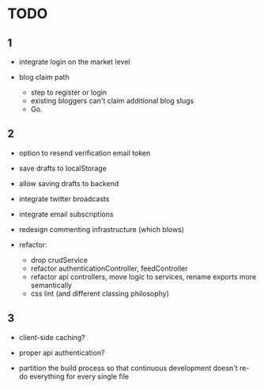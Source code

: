 TODO 
=======

1
-------

- integrate login on the market level

- blog claim path
  - step to register or login
  - existing bloggers can't claim additional blog slugs
  - Go.



2
-------

- option to resend verification email token
- save drafts to localStorage
- allow saving drafts to backend
- integrate twitter broadcasts
- integrate email subscriptions
- redesign commenting infrastructure (which blows)

- refactor:
    - drop crudService
    - refactor authenticationController, feedController
    - refactor api controllers, move logic to services, rename exports more semantically
    - css lint (and different classing philosophy)



3
-------

- client-side caching?
- proper api authentication?

- partition the build process so that continuous development
  doesn't re-do everything for every single file
  
